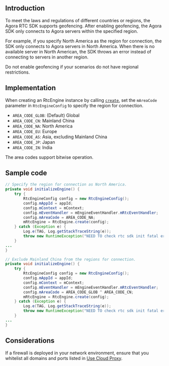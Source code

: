 ## Introduction

To meet the laws and regulations of different countries or regions, the Agora RTC SDK supports geofencing. After enabling geofencing, the Agora SDK only connects to Agora servers within the specified region.

For example, if you specify North America as the region for connection, the SDK only connects to Agora servers in North America. When there is no available server in North American, the SDK throws an error instead of connecting to servers in another region.

<div class="alert note">Do not enable geofencing if your scenarios do not have regional restrictions.</div>

## Implementation

When creating an RtcEngine instance by calling [`create`](https://docs-preview.agoralab.co/en/trinity/API%20Reference/java_high_level/classio_1_1agora_1_1rtc2_1_1_rtc_engine.html#afffd4c0d9b799631ed407c5167b6e09a), set the `mAreaCode` parameter in `RtcEngineConfig` to specify the region for connection.

- `AREA_CODE_GLOB`: (Default) Global
- `AREA_CODE_CN`: Mainland China
- `AREA_CODE_NA`: North America
- `AREA_CODE_EU`: Europe
- `AREA_CODE_AS`: Asia, excluding Mainland China
- `AREA_CODE_JP`: Japan
- `AREA_CODE_IN`: India

<div class="alert note">The area codes support bitwise operation.</div>

## Sample code

```java
// Specify the region for connection as North America.
private void initializeEngine() {
    try {
        RtcEngineConfig config = new RtcEngineConfig();
        config.mAppId = appId;
        config.mContext = mContext;
        config.mEventHandler = mEngineEventHandler.mRtcEventHandler;
        config.mAreaCode = AREA_CODE_NA;
        mRtcEngine = RtcEngine.create(config);
    } catch (Exception e) {
        Log.e(TAG, Log.getStackTraceString(e));
        throw new RuntimeException("NEED TO check rtc sdk init fatal error\n" + Log.getStackTraceString(e));
    }
...
}
```

```java
// Exclude Mainland China from the regions for connection.
private void initializeEngine() {
    try {
        RtcEngineConfig config = new RtcEngineConfig();
        config.mAppId = appId;
        config.mContext = mContext;
        config.mEventHandler = mEngineEventHandler.mRtcEventHandler;
        config.mAreaCode = AREA_CODE_GLOB ^ AREA_CODE_CN;
        mRtcEngine = RtcEngine.create(config);
    } catch (Exception e) {
        Log.e(TAG, Log.getStackTraceString(e));
        throw new RuntimeException("NEED TO check rtc sdk init fatal error\n" + Log.getStackTraceString(e));
    }
...
}
```

## Considerations

If a firewall is deployed in your network environment, ensure that you whitelist all domains and ports listed in [Use Cloud Proxy](cloudproxy_native).